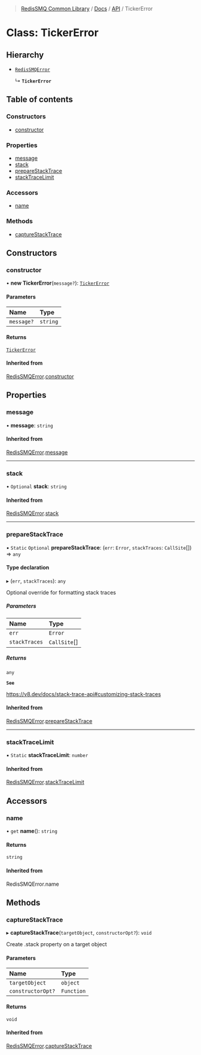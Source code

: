 >[RedisSMQ Common Library](../../../README.md) / [Docs](../../README.md) / [API](../README.md) / TickerError

# Class: TickerError

## Hierarchy

- [`RedisSMQError`](../classes/RedisSMQError.md)

  ↳ **`TickerError`**

## Table of contents

### Constructors

- [constructor](../classes/TickerError.md#constructor)

### Properties

- [message](../classes/TickerError.md#message)
- [stack](../classes/TickerError.md#stack)
- [prepareStackTrace](../classes/TickerError.md#preparestacktrace)
- [stackTraceLimit](../classes/TickerError.md#stacktracelimit)

### Accessors

- [name](../classes/TickerError.md#name)

### Methods

- [captureStackTrace](../classes/TickerError.md#capturestacktrace)

## Constructors

### constructor

• **new TickerError**(`message?`): [`TickerError`](../classes/TickerError.md)

#### Parameters

| Name | Type |
| :------ | :------ |
| `message?` | `string` |

#### Returns

[`TickerError`](../classes/TickerError.md)

#### Inherited from

[RedisSMQError](../classes/RedisSMQError.md).[constructor](../classes/RedisSMQError.md#constructor)

## Properties

### message

• **message**: `string`

#### Inherited from

[RedisSMQError](../classes/RedisSMQError.md).[message](../classes/RedisSMQError.md#message)

___

### stack

• `Optional` **stack**: `string`

#### Inherited from

[RedisSMQError](../classes/RedisSMQError.md).[stack](../classes/RedisSMQError.md#stack)

___

### prepareStackTrace

▪ `Static` `Optional` **prepareStackTrace**: (`err`: `Error`, `stackTraces`: `CallSite`[]) => `any`

#### Type declaration

▸ (`err`, `stackTraces`): `any`

Optional override for formatting stack traces

##### Parameters

| Name | Type |
| :------ | :------ |
| `err` | `Error` |
| `stackTraces` | `CallSite`[] |

##### Returns

`any`

**`See`**

https://v8.dev/docs/stack-trace-api#customizing-stack-traces

#### Inherited from

[RedisSMQError](../classes/RedisSMQError.md).[prepareStackTrace](../classes/RedisSMQError.md#preparestacktrace)

___

### stackTraceLimit

▪ `Static` **stackTraceLimit**: `number`

#### Inherited from

[RedisSMQError](../classes/RedisSMQError.md).[stackTraceLimit](../classes/RedisSMQError.md#stacktracelimit)

## Accessors

### name

• `get` **name**(): `string`

#### Returns

`string`

#### Inherited from

RedisSMQError.name

## Methods

### captureStackTrace

▸ **captureStackTrace**(`targetObject`, `constructorOpt?`): `void`

Create .stack property on a target object

#### Parameters

| Name | Type |
| :------ | :------ |
| `targetObject` | `object` |
| `constructorOpt?` | `Function` |

#### Returns

`void`

#### Inherited from

[RedisSMQError](../classes/RedisSMQError.md).[captureStackTrace](../classes/RedisSMQError.md#capturestacktrace)

